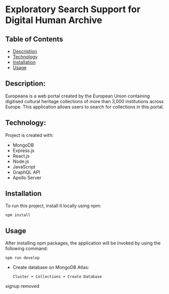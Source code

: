 # Exploratory Search Support for Digital Human Archive

## Table of Contents

- [Description](#description)
- [Technology](#Technology)
- [Installation](#installation)
- [Usage](#usage)

## Description:

Europeana is a web portal created by the European Union containing digitised cultural heritage collections of more than 3,000 institutions across Europe. This application allows users to search for collections in this portal.

## Technology:

Project is created with:

- MongoDB
- Express.js
- React.js
- Node.js
- JavaScript
- GraphQL API
- Apollo Server

## Installation

To run this project, install it locally using npm:

```
npm install
```

## Usage

After installing npm packages, the application will be invoked by using the following command:

```
npm run develop
```

- Create database on MongoDB Atlas:

  ```
  Cluster ➡️ Collections ➡️ Create Database
  ```



signup removed
